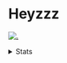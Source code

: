 # Heyzzz  

[![.](https://skillicons.dev/icons?i=js,java)](https://skillicons.dev)  

<details>
<summary>Stats</summary
<!--START_SECTION:waka-->

```txt
TypeScript   1 hr 59 mins    ████████████░░░░░░░░░░░░░   48.45 %
JavaScript   1 hr 14 mins    ███████▓░░░░░░░░░░░░░░░░░   30.24 %
YAML         29 mins         ███░░░░░░░░░░░░░░░░░░░░░░   11.99 %
JSON         22 mins         ██▒░░░░░░░░░░░░░░░░░░░░░░   09.31 %
TSConfig     0 secs          ░░░░░░░░░░░░░░░░░░░░░░░░░   00.01 %
```

<!--END_SECTION:waka-->
</details>
